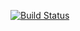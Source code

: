 [![Build Status](https://travis-ci.org/davecremins/key-save.svg?branch=master)](https://travis-ci.org/davecremins/key-save)
